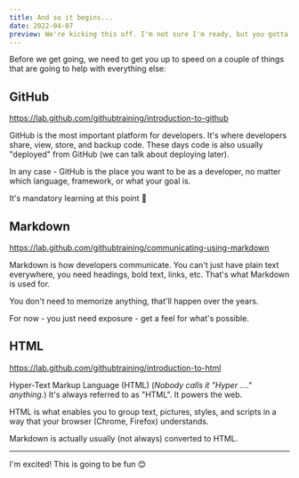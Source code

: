 ```yaml
---
title: And so it begins...
date: 2022-04-07
preview: We're kicking this off. I'm not sure I'm ready, but you gotta do what you gotta do.
---	
```


Before we get going, we need to get you up to speed on a couple of things that are going to help with everything else:

## GitHub

https://lab.github.com/githubtraining/introduction-to-github

GitHub is the most important platform for developers. It's where developers share, view, store, and backup code. These days code is also usually "deployed" from GitHub (we can talk about deploying later).

In any case - GitHub is the place you want to be as a developer, no matter which language, framework, or what your goal is.

It's mandatory learning at this point 🙂

## Markdown

https://lab.github.com/githubtraining/communicating-using-markdown

Markdown is how developers communicate. You can't just have plain text everywhere, you need headings, bold text, links, etc. That's what Markdown is used for.

You don't need to memorize anything, that'll happen over the years.

For now - you just need exposure - get a feel for what's possible.

## HTML

https://lab.github.com/githubtraining/introduction-to-html

Hyper-Text Markup Language (HTML) (*Nobody calls it "Hyper ...." anything.*) It's always referred to as "HTML". It powers the web. 

HTML is what enables you to group text, pictures, styles, and scripts in a way that your browser (Chrome, Firefox) understands.

Markdown is actually usually (not always) converted to HTML.

---

I'm excited! This is going to be fun 😊